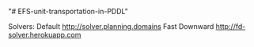 "# EFS-unit-transportation-in-PDDL"

Solvers:
Default       http://solver.planning.domains
Fast Downward http://fd-solver.herokuapp.com

